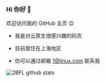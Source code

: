 ### Hi 你好 👋

欢迎访问我的 GitHub 主页 😊

- 我是对云原生很感兴趣的码农

- 目前居住在上海地区

- 你可以通过邮箱 1@linux.com 联系我

![2BFL github stats](https://github-readme-stats.vercel.app/api?username=3ks)
